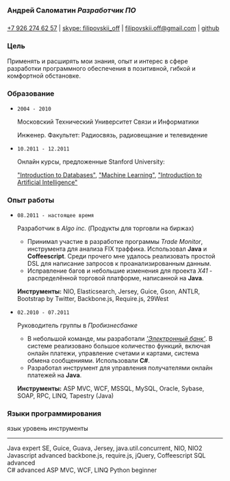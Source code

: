 ### Андрей Саломатин *Разработчик ПО*
##### 
[+7 926 274 62 57](callto:+79262746257) |
[skype: filipovskii_off](callto:filipovskii_off) |
[filipovskii.off@gmail.com](mailto:filipovskii.off@gmail.com?subject=Интервью) |
[github](https://github.com/filipovskii)

### Цель
Применять и расширять мои знания, опыт и интерес в сфере разработки программного обеспечения в позитивной, гибкой и комфортной обстановке.

### Образование
*   `2004 - 2010`

    Московский Технический Университет Связи и Информатики

    Инженер. Факультет: Радиосвязь, радиовещание и телевидение

*   `10.2011 - 12.2011` 

    Онлайн курсы, предложенные Stanford University:
    
    ["Introduction to Databases"](http://www.db-class.org/),  ["Machine Learning"](http://www.ml-class.org/), ["Introduction to Artificial Intelligence"](http://www.ai-class.com/)

### Опыт работы
*   `08.2011 - настоящее время`

    Разработчик в *Algo inc.* (Продукты для торговли на биржах)

    - Принимал участие в разработке программы *Trade Monitor*, инструмента для анализа FIX траффика. Использовал **Java** и **Coffeescript**. Среди прочего мне удалось реализовать простой DSL для написание запросов к проанализированным данным.
    -   Исправление багов и небольшие изменения для проекта *X41* - распределённой торговой платформе, написанной на **Java**.

    **Инструменты:** NIO, Elasticsearch, Jersey, Guice, Gson, ANTLR, Bootstrap by Twitter, Backbone.js, Require.js, 29West

*   `02.2010 - 07.2011`

    Руководитель группы в *Пробизнесбанке*

    -   В небольшой команде, мы разработали *['Электронный банк'](http://www.e-life.ru/)*. В системе реализовано большое количество функций, включая онлайн платежи, управление счетами и картами, система обмена сообщениями. Использовали **C#**.
    -  Разработал инструмент для управления получателями онлайн платежей на **Java**.

    **Инструменты:**  ASP MVC, WCF, MSSQL, MySQL, Oracle, Sybase, SOAP, RPC, LINQ, Tapestry (Java)

### Языки программирования

язык        уровень   инструменты
----------  --------  ------------------
Java        expert    SE, Guice, Guava, Jersey, java.util.concurrent, NIO, NIO2
Javascript  advanced  backbone.js, require.js, jQuery, Coffeescript
SQL         advanced    
C#          advanced  ASP MVC, WCF, LINQ
Python      beginner
